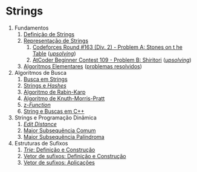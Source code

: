 Strings
=======

1. Fundamentos
    1. [Definição de Strings](slides/introducao/introducao.pdf)
    1. [Representação de Strings](slides/representacao_de_strings/representacao_de_strings.pdf)
        1. [Codeforces Round #163 (Div. 2) - Problem A: Stones on t he Table](https://codeforces.com/problemset/problem/266/A) ([_upsolving_](../Upsolving/CF/266A/266A.pdf))
        1. [AtCoder Beginner Contest 109 - Problem B: Shiritori](https://atcoder.jp/contests/abc109/tasks/abc109_b) ([_upsolving_](../Upsolving/AtCoder/ABC_109B/ABC_109B.pdf))
    1. [Algoritmos Elementares](slides/algoritmos_elementares/algoritmos_elementares.pdf) ([problemas resolvidos](problems/ST-3/ST-3.pdf))
1. Algoritmos de Busca
    1. [Busca em Strings](slides/busca/busca.pdf)
    1. [Strings e _Hashes_](slides/hashes/hashes.pdf)
    1. [Algoritmo de Rabin-Karp](slides/rabin_karp/rabin_karp.pdf)
    1. [Algoritmo de Knuth-Morris-Pratt](slides/kmp/kmp.pdf)
    1. [z-_Function_](slides/z_function/z_function.pdf)
    1. [String e Buscas em C++](slides/cpp/cpp.pdf)
1. Strings e Programação Dinâmica
    1. [_Edit Distance_](slides/edit_distance/edit_distance.pdf)
    1. [Maior Subsequência Comum](slides/lcs/lcs.pdf)
    1. [Maior Subsequência Palíndroma](slides/lcp/lcp.pdf)
1. Estruturas de Sufixos
    1. [_Trie_: Definição e Construção](slides/trie/trie.pdf)
    1. [Vetor de sufixos: Definição e Construção](slides/suffix_array/suffix_array.pdf)
    1. [Vetor de sufixos: Aplicações](slides/suffix_array-aplicacoes/suffix_array-aplicacoes.pdf)

<!--- Conteúdos a adicionar:
    1. Suffix trie
    1. Algoritmo de Aho-Corasick
    1. Algoritmo de Manacher
    1. Automatos finitos
    1. Fatorização de Lyndon

Exercícios:

1. Representação de Strings

    - [x] [133A - HQ9+](http://codeforces.com/problemset/problem/133/A)
    - [x] [266A - Stones on the Table](http://codeforces.com/problemset/problem/266/A)
    - [x] [153 - Permalex](https://onlinejudge.org/index.php?option=onlinejudge&Itemid=8&page=show_problem&problem=89)
    - [x] [263 - Number Chains](https://onlinejudge.org/index.php?option=com_onlinejudge&Itemid=8&page=show_problem&problem=199)
    - [x] [11483 - Code Creator](https://onlinejudge.org/index.php?option=com_onlinejudge&Itemid=8&page=show_problem&problem=2478)
    - [x] [12243 - Flowers Flourish from France](https://onlinejudge.org/index.php?option=com_onlinejudge&Itemid=8&page=show_problem&problem=3395)
    - [ ] [177G1 - Fibonacci Strings](http://codeforces.com/problemset/problem/177/G1)

-->

